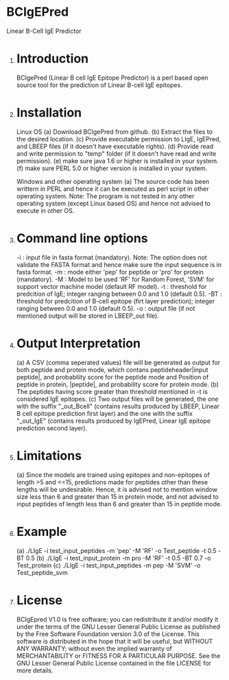 # BCIgEPred
Linear B-Cell IgE Predictor

1. Introduction
   =============
   BCIgePred (Linear B cell IgE Epitope Predictor) is a perl based open source tool for the prediction of Linear B-cell IgE epitopes.

2. Installation
   ============
   Linux OS
   (a) Download BCIgePred from github.
   (b) Extract the files to the desired location.
   (c) Provide executable permission to LIgE, IgEPred, and LBEEP files (if it doesn't have executable rights).
   (d) Provide read and write permission to "temp" folder (if it doesn't have read and write permission).
   (e) make sure java 1.6 or higher is installed in your system.
   (f) make sure PERL 5.0 or higher version is installed in your system.
   
   Windows and other operating system
   (a) The source code has been writtern in PERL and hence it can be executed as perl script in other operating system. Note: The program is not tested in any other operating system (except Linux based OS) and hence not advised to execute in other OS.

3. Command line options
   ====================
   
   -i : input file in fasta format (mandatory). 
        Note: The option does not validate the FASTA format and hence make sure the input sequence is in fasta format.
   -m : mode either 'pep' for peptide or 'pro' for protein  (mandatory).
   -M : Model to be used 'RF' for Random Forest, 'SVM' for support vector machine model (default RF model).
	 -t : threshold for predcition of IgE; integer ranging between 0.0 and 1.0 (default 0.5).
   -BT : threshold for predcition of B-cell epitope (firt layer prediction); integer ranging between 0.0 and 1.0 (default 0.5).
   -o : output file (if not mentioned output will be stored in LBEEP_out file).

4. Output Interpretation          
   =====================
   
   (a) A CSV (comma seperated values) file will be generated as output for both peptide and protein mode, which contans peptideheader|input peptide|, and probability score for the peptide mode and Position of peptide in protein, |peptide|, and probability score for protein mode.
   (b) The peptides having score greater than threshold mentioned in -t is considered IgE epitopes.
   (c) Two output files will be generated, the one with the suffix "_out_Bcell" (contains results produced by LBEEP, Linear B cell epitope prediction first layer)  and the one with the suffix "_out_IgE" (contains results produced by IgEPred, Linear IgE epitope prediction second layer).
   
5. Limitations
   ============
   
   (a) Since the models are trained using epitopes and non-epitopes of length >5 and <=15, predictions made for peptides other than these lengths will be undesirable. Hence, it is advised not to mention window size less than 6 and greater than 15 in protein mode, and not advised to input peptides of length less than 6 and greater than 15 in peptide mode. 

6. Example
   =======
   (a) ./LIgE -i test_input_peptides -m 'pep' -M 'RF' -o Test_peptide -t 0.5 -BT 0.5 
   (b) ./LIgE -i test_input_protein -m pro -M 'RF' -t 0.5 -BT 0.7 -o Test_protein
   (c) ./LIgE -i test_input_peptides -m pep -M 'SVM' -o Test_peptide_svm
 	
7. License
   =======
   BCIgEpred V1.0 is free software; you can redistribute it and/or modify it under the terms of the GNU Lesser General Public License as published by the Free Software Foundation version 3.0 of the License.
   This software is distributed in the hope that it will be useful, but WITHOUT ANY WARRANTY; without even the implied warranty of MERCHANTABILITY or FITNESS FOR A PARTICULAR PURPOSE. See the GNU Lesser General Public License contained in the file LICENSE for more details.

